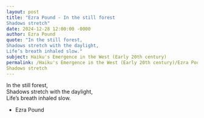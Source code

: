 ```yaml
---
layout: post
title: "Ezra Pound - In the still forest  
Shadows stretch"
date: 2024-12-28 12:00:00 -0000
author: Ezra Pound
quote: "In the still forest,  
Shadows stretch with the daylight,  
Life’s breath inhaled slow."
subject: Haiku's Emergence in the West (Early 20th century)
permalink: /Haiku's Emergence in the West (Early 20th century)/Ezra Pound/Ezra Pound - In the still forest  
Shadows stretch
---
```


In the still forest,  
Shadows stretch with the daylight,  
Life’s breath inhaled slow.

- Ezra Pound
